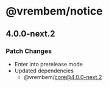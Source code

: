 # @vrembem/notice

## 4.0.0-next.2

### Patch Changes

- Enter into prerelease mode
- Updated dependencies
  - @vrembem/core@4.0.0-next.2
